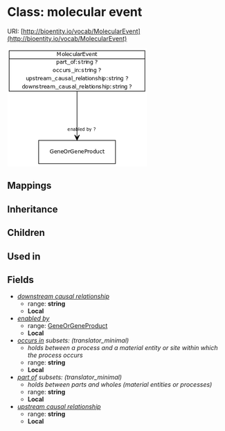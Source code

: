 # Class: molecular event




URI: [http://bioentity.io/vocab/MolecularEvent](http://bioentity.io/vocab/MolecularEvent)

![img](images/MolecularEvent.png)
## Mappings

## Inheritance

## Children

## Used in

## Fields

 * _[downstream causal relationship](downstream_causal_relationship.md)_
    * range: **string**
    * __Local__
 * _[enabled by](enabled_by.md)_
    * range: [GeneOrGeneProduct](GeneOrGeneProduct.md)
    * __Local__
 * _[occurs in](occurs_in.md) *subsets*: (translator_minimal)_
    * _holds between a process and a material entity or site within which the process occurs_
    * range: **string**
    * __Local__
 * _[part of](part_of.md) *subsets*: (translator_minimal)_
    * _holds between parts and wholes (material entities or processes)_
    * range: **string**
    * __Local__
 * _[upstream causal relationship](upstream_causal_relationship.md)_
    * range: **string**
    * __Local__
